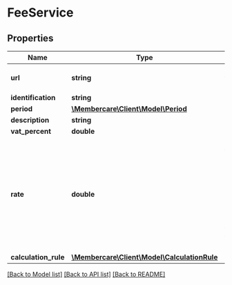 # FeeService

## Properties
Name | Type | Description | Notes
------------ | ------------- | ------------- | -------------
**url** | **string** | The link to the current resource | [optional] 
**identification** | **string** |  | [optional] 
**period** | [**\Membercare\Client\Model\Period**](Period.md) |  | [optional] 
**description** | **string** |  | [optional] 
**vat_percent** | **double** |  | [optional] 
**rate** | **double** | This is used for the rate in play.   Currently we only support FixedPrice, so this represents (for now) the price for the full period. | [optional] 
**calculation_rule** | [**\Membercare\Client\Model\CalculationRule**](CalculationRule.md) |  | [optional] 

[[Back to Model list]](../../README.md#documentation-for-models) [[Back to API list]](../../README.md#documentation-for-api-endpoints) [[Back to README]](../../README.md)

